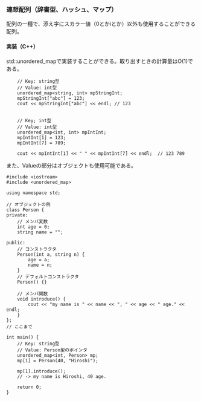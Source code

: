 ### 連想配列（辞書型、ハッシュ、マップ）
配列の一種で、添え字にスカラー値（0とかiとか）以外も使用することができる配列。

#### 実装（C++）
std::unordered_mapで実装することができる。取り出すときの計算量はO(1)である。
```
	// Key: string型
	// Value: int型
	unordered_map<string, int> mpStringInt;
	mpStringInt["abc"] = 123;
	cout << mpStringInt["abc"] << endl;	// 123


	// Key; int型
	// Value: int型
	unordered_map<int, int> mpIntInt;
	mpIntInt[1] = 123;
	mpIntInt[7] = 789;

	cout << mpIntInt[1] << " " << mpIntInt[7] << endl;	// 123 789
```

また、Valueの部分はオブジェクトも使用可能である。
```
#include <iostream>
#include <unordered_map>  

using namespace std;

// オブジェクトの例
class Person {
private:
	// メンバ変数
	int age = 0;
	string name = "";

public:
	// コンストラクタ
	Person(int a, string n) {
		age = a;
		name = n;
	}
	// デフォルトコンストラクタ
	Person() {}

	// メンバ関数
	void introduce() {
		cout << "my name is " << name << ", " << age << " age." << endl;
	}
};
// ここまで

int main() {
	// Key: string型
	// Value: Person型のポインタ
	unordered_map<int, Person> mp;
	mp[1] = Person(40, "Hiroshi");

	mp[1].introduce();
	// -> my name is Hiroshi, 40 age.

	return 0;	
}
```
